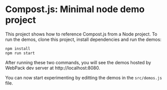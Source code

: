 # Compost.js: Minimal node demo project

This project shows how to reference Compost.js from a Node
project. To run the demos, clone this project, install 
dependencies and run the demos:

```
npm install
npm run start
```

After running these two commands, you will see the demos
hosted by WebPack dev server at http://localhost:8080.

You can now start experimenting by editting the demos in 
the `src/demos.js` file.
